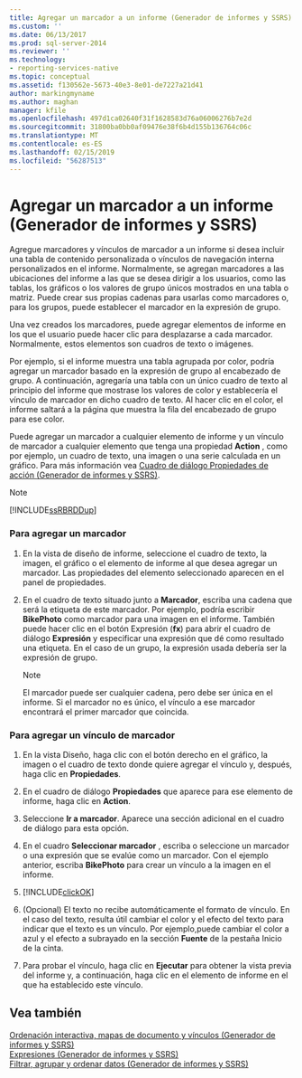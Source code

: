```yaml
---
title: Agregar un marcador a un informe (Generador de informes y SSRS) | Microsoft Docs
ms.custom: ''
ms.date: 06/13/2017
ms.prod: sql-server-2014
ms.reviewer: ''
ms.technology:
- reporting-services-native
ms.topic: conceptual
ms.assetid: f130562e-5673-40e3-8e01-de7227a21d41
author: markingmyname
ms.author: maghan
manager: kfile
ms.openlocfilehash: 497d1ca02640f31f1628583d76a06006276b7e2d
ms.sourcegitcommit: 31800ba0bb0af09476e38f6b4d155b136764c06c
ms.translationtype: MT
ms.contentlocale: es-ES
ms.lasthandoff: 02/15/2019
ms.locfileid: "56287513"
---
```

# <a name="add-a-bookmark-to-a-report-report-builder-and-ssrs"></a>Agregar un marcador a un informe (Generador de informes y SSRS)
  Agregue marcadores y vínculos de marcador a un informe si desea incluir una tabla de contenido personalizada o vínculos de navegación interna personalizados en el informe. Normalmente, se agregan marcadores a las ubicaciones del informe a las que se desea dirigir a los usuarios, como las tablas, los gráficos o los valores de grupo únicos mostrados en una tabla o matriz. Puede crear sus propias cadenas para usarlas como marcadores o, para los grupos, puede establecer el marcador en la expresión de grupo.  
  
 Una vez creados los marcadores, puede agregar elementos de informe en los que el usuario puede hacer clic para desplazarse a cada marcador. Normalmente, estos elementos son cuadros de texto o imágenes.  
  
 Por ejemplo, si el informe muestra una tabla agrupada por color, podría agregar un marcador basado en la expresión de grupo al encabezado de grupo. A continuación, agregaría una tabla con un único cuadro de texto al principio del informe que mostrase los valores de color y establecería el vínculo de marcador en dicho cuadro de texto. Al hacer clic en el color, el informe saltará a la página que muestra la fila del encabezado de grupo para ese color.  
  
 Puede agregar un marcador a cualquier elemento de informe y un vínculo de marcador a cualquier elemento que tenga una propiedad **Action** , como por ejemplo, un cuadro de texto, una imagen o una serie calculada en un gráfico. Para más información vea [Cuadro de diálogo Propiedades de acción &#40;Generador de informes y SSRS&#41;](../action-properties-dialog-box-report-builder-and-ssrs.md).  
  
> [!NOTE]  
>  [!INCLUDE[ssRBRDDup](../../includes/ssrbrddup-md.md)]  
  
### <a name="to-add-a-bookmark"></a>Para agregar un marcador  
  
1.  En la vista de diseño de informe, seleccione el cuadro de texto, la imagen, el gráfico o el elemento de informe al que desea agregar un marcador. Las propiedades del elemento seleccionado aparecen en el panel de propiedades.  
  
2.  En el cuadro de texto situado junto a **Marcador**, escriba una cadena que será la etiqueta de este marcador. Por ejemplo, podría escribir **BikePhoto** como marcador para una imagen en el informe. También puede hacer clic en el botón Expresión (**fx**) para abrir el cuadro de diálogo **Expresión** y especificar una expresión que dé como resultado una etiqueta. En el caso de un grupo, la expresión usada debería ser la expresión de grupo.  
  
    > [!NOTE]  
    >  El marcador puede ser cualquier cadena, pero debe ser única en el informe. Si el marcador no es único, el vínculo a ese marcador encontrará el primer marcador que coincida.  
  
### <a name="to-add-a-bookmark-link"></a>Para agregar un vínculo de marcador  
  
1.  En la vista Diseño, haga clic con el botón derecho en el gráfico, la imagen o el cuadro de texto donde quiere agregar el vínculo y, después, haga clic en **Propiedades**.  
  
2.  En el cuadro de diálogo **Propiedades** que aparece para ese elemento de informe, haga clic en **Action**.  
  
3.  Seleccione **Ir a marcador**. Aparece una sección adicional en el cuadro de diálogo para esta opción.  
  
4.  En el cuadro **Seleccionar marcador** , escriba o seleccione un marcador o una expresión que se evalúe como un marcador. Con el ejemplo anterior, escriba **BikePhoto** para crear un vínculo a la imagen en el informe.  
  
5.  [!INCLUDE[clickOK](../../includes/clickok-md.md)]  
  
6.  (Opcional) El texto no recibe automáticamente el formato de vínculo. En el caso del texto, resulta útil cambiar el color y el efecto del texto para indicar que el texto es un vínculo. Por ejemplo,puede cambiar el color a azul y el efecto a subrayado en la sección **Fuente** de la pestaña Inicio de la cinta.  
  
7.  Para probar el vínculo, haga clic en **Ejecutar** para obtener la vista previa del informe y, a continuación, haga clic en el elemento de informe en el que ha establecido este vínculo.  
  
## <a name="see-also"></a>Vea también  
 [Ordenación interactiva, mapas de documento y vínculos &#40;Generador de informes y SSRS&#41;](interactive-sort-document-maps-and-links-report-builder-and-ssrs.md)   
 [Expresiones &#40;Generador de informes y SSRS&#41;](expressions-report-builder-and-ssrs.md)   
 [Filtrar, agrupar y ordenar datos &#40;Generador de informes y SSRS&#41;](filter-group-and-sort-data-report-builder-and-ssrs.md)  
  
  
